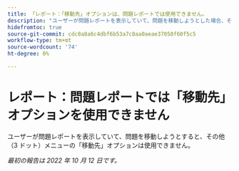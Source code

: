 ```yaml
---
title: 「レポート：「移動先」オプションは、問題レポートでは使用できません。
description: "ユーザーが問題レポートを表示していて、問題を移動しようとした場合、その他（3 ドット）メニューの「移動先」オプションは使用できません。"
hidefromtoc: true
source-git-commit: cdc8a8a6c4dbf6b53a7c8aa0aeae37058f60f5c5
workflow-type: tm+mt
source-wordcount: '74'
ht-degree: 0%

---
```



# レポート：問題レポートでは「移動先」オプションを使用できません

ユーザーが問題レポートを表示していて、問題を移動しようとすると、その他（3 ドット）メニューの「移動先」オプションは使用できません。

_最初の報告は 2022 年 10 月 12 日です。_


